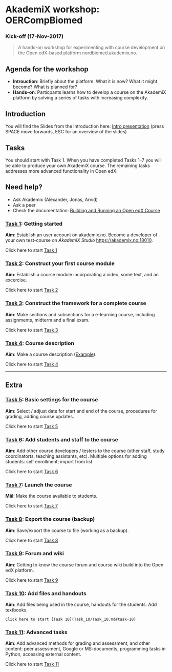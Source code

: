 # AkademiX workshop: OERCompBiomed
### Kick-off   (17-Nov-2017)

> A hands-on workshop for experimenting with course development on the Open edX-based platform nordbiomed.akademix.no.

## Agenda for the workshop

  * **Introuction**: Briefly about the platform. What it is now? What it might become? What is planned for?
  * **Hands-on**: Particpants learns how to develop a course on the AkademiX platform by solving a series of tasks with increasing complexity. 

## Introduction
You will find the Slides from the introduction here: [Intro presentation](http://alexander.lundervold.com/slides/AkademiX-workshop-OERCompBiomed/present_OERCompBiomed_kickoff.html) (press SPACE move forwards, ESC for an overview of the slides)

## Tasks
You should start with Task 1. When you have completed Tasks 1–7 you will be able to produce your own AkademiX course.
The remaining tasks addresses more advanced functionality in Open edX.

## Need help?
   * Ask Akademix (Alexander, Jonas, Arvid)
   * Ask a peer
   * Check the documentation: [Building and Running an Open edX Course](http://edx.readthedocs.io/projects/open-edx-building-and-running-a-course/en/open-release-eucalyptus.master)

### [Task 1](Task_1/Task_1.md#task-1): Getting started
  **Aim**: Establish an user account on akademix.no. Become a developer of your own test-course on *AkademiX Studio* https://akademix.no:18010.
  
  Click here to start [Task 1](Task_1/Task_1.md#task-1)

### [Task 2](Task_2/Task_2.md#task-2): Construct your first course module
  **Aim**: Establish a course module incorporating a video, some text, and an excercise.

  Click here to start [Task 2](Task_2/Task_2.md#task-2)
  
### [Task 3](Task_3/Task_3.md#task-3): Construct the framework for a complete course
  **Aim**: Make sections and subsections for a e-learning course, including assignments, midterm and a final exam.

  Click here to start [Task 3](Task_3/Task_3.md#task-3)

### [Task 4](Task_4/Task_4.md#task-4): Course description
  **Aim**: Make a course description ([Example](https://akademix.no/courses/course-v1:UiB+ELMED219x+2018/about)). 

  Click here to start [Task 4](Task_4/Task_4.md#task-4)


---

## Extra 

### [Task 5](Task_5/Task_5.md#task-5): Basic settings for the course
  **Aim**: Select / adjust date for start and end of the course, procedures for grading, adding course updates.

  Click here to start [Task 5](Task_5/Task_5.md#task-5)

### [Task 6](Task_6/Task_6.md#task-6): Add students and staff to the course
  **Aim**: Add other course developers / testers to the course  (other staff, study coordinatorts, teaching assistants,  etc). Multiple options for adding students: self enrollment; import from list. 

  Click here to start [Task 6](Task_6/Task_6.md#task-6)

### [Task 7](Task_7/Task_7.md#task-7): Launch the course
  **Mål**: Make the course available to students. 

  Click here to start [Task 7](Task_7/Task_7.md#task-7)

### [Task 8](Task_8/Task_8.md#task-8): Export the course (backup)
  **Aim**: Save/export the course to file (working as a backup).

  Click here to start [Task 8](Task_8/Task_8.md#task-8)
  
### [Task 9](Task_9/Task_9.md#task-9): Forum and wiki
  **Aim**: Getting to know the course forum and course wiki build into the Open edX platform.

  Click here to start [Task 9](Task_9/Task_9.md#task-9)

### [Task 10](Task_10/Task_10.md#task-10): Add files and handouts
  **Aim**: Add files being used in the course, handouts for the students. Add textbooks.
  
    Click here to start [Task 10](Task_10/Task_10.md#task-10)

### [Task 11](Task_11/Task_11.md#task-11): Advanced tasks
  **Aim**: Add advanced methods for grading and assessment, and other content: peer assessment, Google or MS-documents, programming tasks in Python, accessing external content.

  Click here to start [Task 11](Task_11/Task_11.md#task-11)


